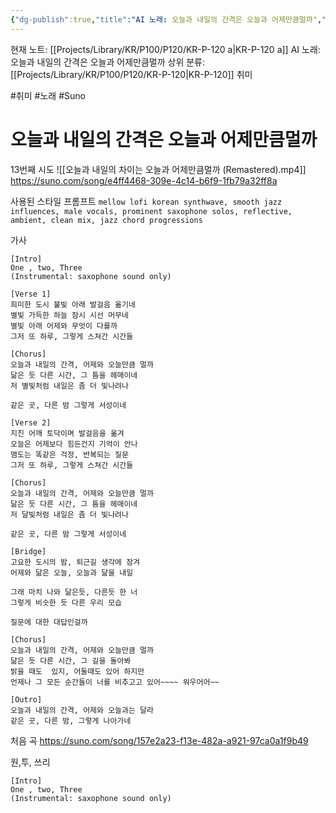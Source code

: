 ```yaml
---
{"dg-publish":true,"title":"AI 노래: 오늘과 내일의 간격은 오늘과 어제만큼멀까","description":"Suno를 이용하여 문득 어두운 밤하늘 오늘과 똑같을것 같은 내일의 불안감을 생각해보고, 닮은듯 하면서도 다른 우리모습과 비교하며, 이 모든 것을 알고 그럼에도 불구하고 담담히 걸어가고자 하는 느낌을 담은 노래입니다.","permalink":"/projects/library/kr/p100/p120/kr-p-120-a/","dgPassFrontmatter":true,"noteIcon":"0","created":"2024-12-30T23:29:01.163+09:00","updated":"2024-12-30T23:42:47.535+09:00"}
---
```


현재 노트: [[Projects/Library/KR/P100/P120/KR-P-120 a\|KR-P-120 a]] AI 노래: 오늘과 내일의 간격은 오늘과 어제만큼멀까
상위 분류: [[Projects/Library/KR/P100/P120/KR-P-120\|KR-P-120]] 취미

#취미 #노래 #Suno 
# 오늘과 내일의 간격은 오늘과 어제만큼멀까

13번째 시도
![[오늘과 내일의 차이는 오늘과 어제만큼멀까 (Remastered).mp4]]
https://suno.com/song/e4ff4468-309e-4c14-b6f9-1fb79a32ff8a

사용된 스타일 프롬프트
`mellow lofi korean synthwave, smooth jazz influences, male vocals, prominent saxophone solos, reflective, ambient, clean mix, jazz chord progressions`

가사
```
[Intro]
One , two, Three
(Instrumental: saxophone sound only)

[Verse 1]
희미한 도시 불빛 아래 발걸음 옮기네
별빛 가득한 하늘 잠시 시선 머무네
별빛 아래 어제와 무엇이 다를까
그저 또 하루, 그렇게 스쳐간 시간들

[Chorus]
오늘과 내일의 간격, 어제와 오늘만큼 멀까
닮은 듯 다른 시간, 그 틈을 헤매이네
저 별빛처럼 내일은 좀 더 빛나려나

같은 곳, 다른 밤 그렇게 서성이네

[Verse 2]
지친 어깨 토닥이며 발걸음을 옮겨
오늘은 어제보다 힘든건지 기억이 안나
맴도는 똑같은 걱정, 반복되는 질문
그저 또 하루, 그렇게 스쳐간 시간들

[Chorus]
오늘과 내일의 간격, 어제와 오늘만큼 멀까
닮은 듯 다른 시간, 그 틈을 헤매이네
저 달빛처럼 내일은 좀 더 빛나려나

같은 곳, 다른 밤 그렇게 서성이네

[Bridge]
고요한 도시의 밤, 퇴근길 생각에 잠겨
어제와 닮은 오늘, 오늘과 닮을 내일

그래 마치 나와 닮은듯, 다른듯 한 너
그렇게 비슷한 듯 다른 우리 모습

질문에 대한 대답인걸까

[Chorus]
오늘과 내일의 간격, 어제와 오늘만큼 멀까
닮은 듯 다른 시간, 그 길을 돌아봐
밝을 때도  있지, 어둘때도 있어 하지만
언제나 그 모든 순간들이 너를 비추고고 있어~~~~ 워우어어~~

[Outro]
오늘과 내일의 간격, 어제와 오늘과는 달라
같은 곳, 다른 밤, 그렇게 나아가네
```

처음 곡
https://suno.com/song/157e2a23-f13e-482a-a921-97ca0a1f9b49





원,투, 쓰리
```
[Intro]
One , two, Three
(Instrumental: saxophone sound only)
```



